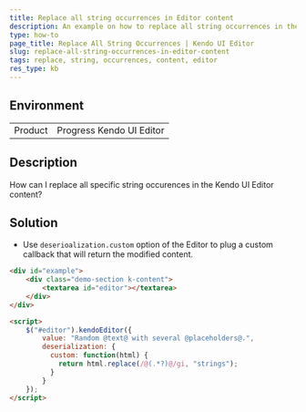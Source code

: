```yaml
---
title: Replace all string occurrences in Editor content
description: An example on how to replace all string occurrences in the Kendo UI Editor content.
type: how-to
page_title: Replace All String Occurrences | Kendo UI Editor
slug: replace-all-string-occurrences-in-editor-content
tags: replace, string, occurrences, content, editor
res_type: kb
---
```


## Environment
<table>
 <tr>
  <td>Product</td>
  <td>Progress Kendo UI Editor</td>
 </tr>
</table>

## Description

How can I replace all specific string occurences in the Kendo UI Editor content?

## Solution

* Use `deserioalization.custom` option of the Editor to plug a custom callback that will return the modified content.

```html
<div id="example">
    <div class="demo-section k-content">
        <textarea id="editor"></textarea>
    </div>
</div>

<script>
    $("#editor").kendoEditor({
      	value: "Random @text@ with several @placeholders@.",
        deserialization: {
          custom: function(html) {
            return html.replace(/@(.*?)@/gi, "strings");
          }
        }
    });
</script>

```
